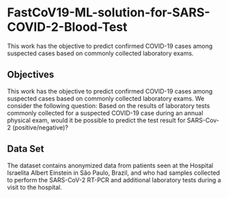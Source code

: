 # FastCoV19-ML-solution-for-SARS-COVID-2-Blood-Test
This work has the objective to predict confirmed COVID-19 cases among suspected cases based on commonly collected laboratory exams.
## Objectives
This work has the objective to predict confirmed COVID-19 cases among suspected cases based on commonly
collected laboratory exams.
We consider the following question:
Based on the results of laboratory tests commonly collected for a suspected COVID-19 case during an annual
physical exam, would it be possible to predict the test result for SARS-Cov-2 (positive/negative)?
## Data Set
The dataset contains anonymized data from patients seen at the Hospital Israelita Albert Einstein in São
Paulo, Brazil, and who had samples collected to perform the SARS-CoV-2 RT-PCR and additional laboratory
tests during a visit to the hospital.
